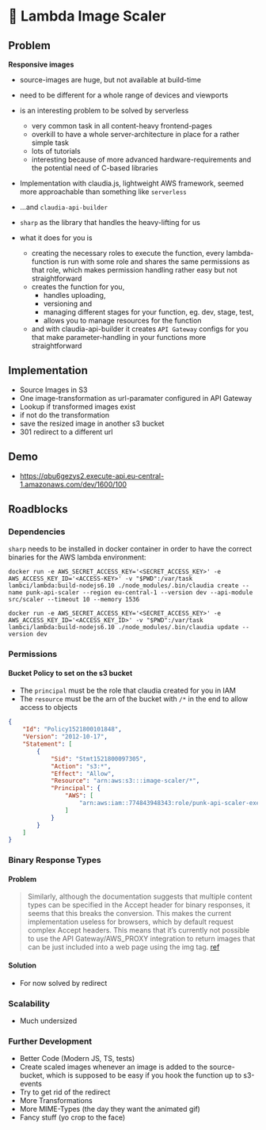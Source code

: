 # 🥒 Lambda Image Scaler

## Problem

**Responsive images**

*   source-images are huge, but not available at build-time
*   need to be different for a whole range of devices and viewports
*   is an interesting problem to be solved by serverless

    *   very common task in all content-heavy frontend-pages
    *   overkill to have a whole server-architecture in place for a rather simple task
    *   lots of tutorials
    *   interesting because of more advanced hardware-requirements and the potential need of C-based libraries

*   Implementation with claudia.js, lightweight AWS framework, seemed more approachable than something like `serverless`
*   ...and `claudia-api-builder`
*   `sharp` as the library that handles the heavy-lifting for us
*   what it does for you is
    *   creating the necessary roles to execute the function, every lambda-function is run with some role and shares the same permissions as that role, which makes permission handling rather easy but not straightforward
    *   creates the function for you,
        *   handles uploading,
        *   versioning and
        *   managing different stages for your function, eg. dev, stage, test,
        *   allows you to manage resources for the function
    *   and with claudia-api-builder it creates `API Gateway` configs for you that make parameter-handling in your functions more straightforward

## Implementation

*   Source Images in S3
*   One image-transformation as url-paramater configured in API Gateway
*   Lookup if transformed images exist
*   if not do the transformation
*   save the resized image in another s3 bucket
*   301 redirect to a different url

## Demo

*   https://qbu6gezys2.execute-api.eu-central-1.amazonaws.com/dev/1600/100

## Roadblocks

### Dependencies

`sharp` needs to be installed in docker container in order to have the correct binaries for the AWS lambda environment:

```
docker run -e AWS_SECRET_ACCESS_KEY='<SECRET_ACCESS_KEY>' -e AWS_ACCESS_KEY_ID='<ACCESS-KEY>' -v "$PWD":/var/task lambci/lambda:build-nodejs6.10 ./node_modules/.bin/claudia create --name punk-api-scaler --region eu-central-1 --version dev --api-module src/scaler --timeout 10 --memory 1536
```

```
docker run -e AWS_SECRET_ACCESS_KEY='<SECRET_ACCESS_KEY>' -e AWS_ACCESS_KEY_ID='<ACCESS_KEY_ID>' -v "$PWD":/var/task lambci/lambda:build-nodejs6.10 ./node_modules/.bin/claudia update --version dev
```

### Permissions

#### Bucket Policy to set on the s3 bucket

*   The `principal` must be the role that claudia created for you in IAM
*   The `resource` must be the arn of the bucket with `/*` in the end to allow access to objects

```json
{
    "Id": "Policy1521800101848",
    "Version": "2012-10-17",
    "Statement": [
        {
            "Sid": "Stmt1521800097305",
            "Action": "s3:*",
            "Effect": "Allow",
            "Resource": "arn:aws:s3:::image-scaler/*",
            "Principal": {
                "AWS": [
                    "arn:aws:iam::774843948343:role/punk-api-scaler-executor"
                ]
            }
        }
    ]
}
```

### Binary Response Types

#### Problem

> Similarly, although the documentation suggests that multiple content types can be specified in the Accept header for binary responses, it seems that this breaks the conversion. This makes the current implementation useless for browsers, which by default request complex Accept headers. This means that it’s currently not possible to use the API Gateway/AWS_PROXY integration to return images that can be just included into a web page using the img tag. [ref](https://claudiajs.com/tutorials/binary-content.html)

#### Solution

*   For now solved by redirect

### Scalability

*   Much undersized

### Further Development

*   Better Code (Modern JS, TS, tests)
*   Create scaled images whenever an image is added to the source-bucket, which is supposed to be easy if you hook the function up to s3-events
*   Try to get rid of the redirect
*   More Transformations
*   More MIME-Types (the day they want the animated gif)
*   Fancy stuff (yo crop to the face)
